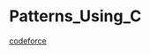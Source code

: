 # Patterns_Using_C
<a href="[www.facebook.com](https://codeforces.com/)https://codeforces.com/">codeforce</a>
